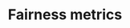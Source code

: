 ---
title: "Fairness metrics"
excerpt: "Implementation of fairness metrics using hypothesis testing"
git_url: "https://github.com/savoga/fairness_metrics"
image: "https://mobilitywithdrew.com/wp-content/uploads/2019/02/justice-69B3E7.png"
publish: true
---